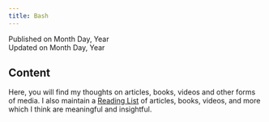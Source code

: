 ```yaml
---
title: Bash
---
```


Published on Month Day, Year  
Updated on Month Day, Year

## Content

Here, you will find my thoughts on articles, books, videos and other forms of media. I also maintain a [Reading List](#) of articles, books, videos, and more which I think are meaningful and insightful.